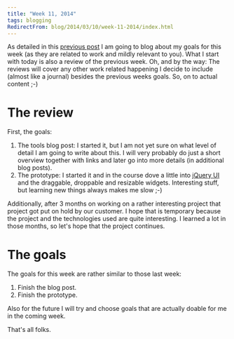 ```yaml
---
title: "Week 11, 2014"
tags: blogging
RedirectFrom: blog/2014/03/10/week-11-2014/index.html
---
```


As detailed in this [previous post](/blog/2014/03/03/week-10-2014) I am going to blog about my goals for this week (as they are related to work and mildly relevant to you). What I start with today is also a review of the previous week. Oh, and by the way: The reviews will cover any other work related happening I decide to include (almost like a journal) besides the previous weeks goals. So, on to actual content ;-)

# The review

First, the goals:

1.  The tools blog post: I started it, but I am not yet sure on what level of detail I am going to write about this. I will very probably do just a short overview together with links and later go into more details (in additional blog posts).
2.  The prototype: I started it and in the course dove a little into [jQuery UI](https://jqueryui.com/) and the draggable, droppable and resizable widgets. Interesting stuff, but learning new things always makes me slow ;-)

Additionally, after 3 months on working on a rather interesting project that project got put on hold by our customer. I hope that is temporary because the project and the technologies used are quite interesting. I learned a lot in those months, so let's hope that the project continues.

# The goals

The goals for this week are rather similar to those last week:

1.  Finish the blog post.
2.  Finish the prototype.

Also for the future I will try and choose goals that are actually doable for me in the coming week.

That's all folks.

